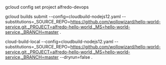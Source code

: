 gcloud config set project alfredo-devops

gcloud builds submit  --config=cloudbuild-nodejs12.yaml --substitutions=_SOURCE_REPO=https://github.com/wollowizard/hello-world-service.git,_PROJECT=alfredo-hello-world,_MS=hello-world-service,_BRANCH=master .






cloud-build-local --config=cloudbuild-nodejs12.yaml --substitutions=_SOURCE_REPO=https://github.com/wollowizard/hello-world-service.git,_PROJECT=alfredo-hello-world,_MS=hello-world-service,_BRANCH=master --dryrun=false .

